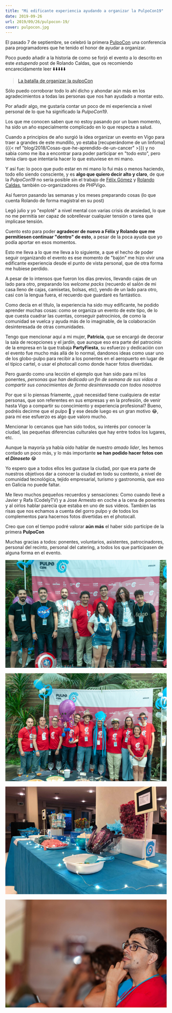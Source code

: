 ```yaml
---
title: "Mi edificante experiencia ayudando a organizar la PulpoCon19"
date: 2019-09-26
url: 2019/09/26/pulpocon-19/
cover: pulpocon.jpg
---
```


El pasado 7 de septiembre, se celebró la primera [PulpoCon](https://2019.pulpocon.es) una conferencia para programadores que he tenido el honor de ayudar a organizar.

Poco puedo añadir a la historia de como se forjó el evento a lo descrito en este *estupendo* post de Rolando Caldas, que os recomiendo encarecidamente leer ⬇️⬇️⬇️⬇️⬇️

> [La batalla de organizar la pulpoCon](https://www.linkedin.com/pulse/la-batalla-de-organizar-pulpocon-rolando-caldas-s%C3%A1nchez/)

Sólo puedo corroborar todo lo ahí dicho y ahondar aún más en los agradecimientos a todas las personas que nos han ayudado a montar esto.

Por añadir algo, me gustaría contar un poco de mi experiencia a nivel personal de lo que ha significado la *PulpoCon19*.

Los que me conocen saben que no estoy pasando por un buen momento, ha sido un año especialmente complicado en lo que respecta a salud.

Cuando a principios de año surgió la idea organizar un evento en Vigo para traer a grandes de este mundillo, yo estaba
[recuperándome de un linfoma]({{< ref "blog/2018/Cosas-que-he-aprendido-de-un-cancer" >}})
y no sabia como me iba a encontrar para poder participar en "todo esto", pero tenia claro que intentaría hacer lo que estuviese en mi mano.

Y así fue: lo poco que pudo estar en mi mano lo fui más o menos haciendo, todo ello siendo consciente, y es **algo que quiero decir alto y claro**, de que la *PulpoCon19* no sería posible sin el trabajo de [Félix Gómez](https://twitter.com/felixgomezlopez) y [Rolando Caldas](https://twitter.com/rolando_caldas?lang=es), también co-organizadores de PHPVigo.

Así fueron pasando las semanas y los meses preparando cosas (lo que cuenta Rolando de forma magistral en su post)

Legó julio y yo "exploté" a nivel mental con varias crisis de ansiedad, lo que no me permitía ser capaz de sobrellevar cualquier tensión o tarea que implicase tensión.

Cuento esto para poder **agradecer de nuevo a Félix y Rolando que me permitiesen continuar "dentro" de esto**, a pesar de la poca ayuda que yo podía aportar en esos momentos.

Esto me lleva a lo que me lleva a lo siguiente, a que el hecho de poder seguir organizando el evento es ese momento de "bajón" me hizo vivir una edificante experiencia desde el punto de vista personal, que de otra forma me hubiese perdido.

A pesar de lo intensos que fueron los días previos, llevando cajas de un lado para otro, preparando los _welcome packs_ (recuerdo el salón de mi casa lleno de cajas, camisetas, bolsas, etc), yendo de un lado para otro, casi con la lengua fuera, el recuerdo que guardaré es fantástico.

Como decía en el título, la experiencia ha sido muy edificante, he podido aprender muchas cosas: como se organiza un evento de este tipo, de lo que cuesta cuadrar las cuentas, conseguir patrocinios, de como la comunidad se vuelca y ayuda más de lo imaginable, de la colaboración desinteresada de otras comunidades.

Tengo que mencionar aquí a mi mujer, **Patricia**, que se encargó de decorar la sala de recepciones y el jardín, que aunque eso era parte del patrocinio de la empresa en la que trabaja **PartyFiesta**, su esfuerzo y dedicación con el evento fue mucho más allá de lo normal, dandonos ideas como usar uno de los globo-pulpo para recibir a los ponentes en el aeropuerto en lugar de el típico cartel, o usar el photocall como donde hacer fotos divertidas. 

Pero guardo como una lección el ejemplo que han sido para mí los ponentes, *personas que han dedicado un fin de semana de sus vidas a compartir sus conocimientos de forma desinteresada con todos nosotros*

Por que si lo piensas fríamente, ¿qué necesidad tiene cualquiera de estar personas, que son referentes en sus empresas y en la profesión, de venir hasta Vigo a compartir su conocimiento y experiencia profesional? Bueno, podréis decirme que el pulpo :octopus: y ese desde luego es un gran motivo :joy:, para mí ese esfuerzo es algo que valoro mucho.

Mencionar lo cercanos que han sido todos, su interés por conocer la ciudad, las pequeñas diferencias culturales que hay entre todos los lugares, etc.

Aunque la mayoría ya había oído hablar de nuestro _amado lider_, les hemos contado un poco más, y lo más importante **se han podido hacer fotos con el _Dinoseto_** :joy:

Yo espero que a todos ellos les gustase la ciudad, por que era parte de nuestros objetivos dar a conocer la ciudad en todo su contexto, a nivel de comunidad tecnológica, tejido empresarial, turismo y gastronomía, que eso en Galicia no puede faltar.

Me llevo muchos pequeños recuerdos y sensaciones: Como cuando llevé a Javier y Rafa (CodelyTV) y a Jose Armesto en coche a la cena de ponentes y al oirlos hablar parecía que estaba en uno de sus videos. También las risas que nos echamos a cuenta del gorro pulpo y de todos los complementos para hacernos fotos divertidas en el photocall.

Creo que con el tiempo podré valorar **aún más** el haber sido participe de la primera **PulpoCon**

Muchas gracias a todos: ponentes, voluntarios, asistentes, patrocinadores, personal del recinto, personal del catering, a todos los que participasen de alguna forma en el evento.

![](ponentes.jpg)

![](staff.jpg)

![](golosinas.jpg)

![](atento.jpg)








  
 





